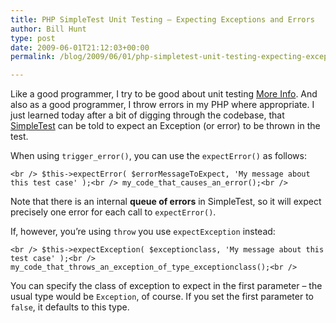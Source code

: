 ```yaml
---
title: PHP SimpleTest Unit Testing – Expecting Exceptions and Errors
author: Bill Hunt
type: post
date: 2009-06-01T21:12:03+00:00
permalink: /blog/2009/06/01/php-simpletest-unit-testing-expecting-exceptions-and-errors/

---
```

Like a good programmer, I try to be good about unit testing [More Info][1]. And also as a good programmer, I throw errors in my PHP where appropriate. I just learned today after a bit of digging through the codebase, that [SimpleTest][2] can be told to expect an Exception (or error) to be thrown in the test. <!--more-->

When using `trigger_error()`, you can use the `expectError()` as follows:

`<br />
	$this->expectError( $errorMessageToExpect, 'My message about this test case' );<br />
	my_code_that_causes_an_error();<br />
`

Note that there is an internal **queue of errors** in SimpleTest, so it will expect precisely one error for each call to `expectError()`.

If, however, you&#8217;re using `throw` you use `expectException` instead:

`<br />
	$this->expectException( $exceptionclass, 'My message about this test case' );<br />
	my_code_that_throws_an_exception_of_type_exceptionclass();<br />
`

You can specify the class of exception to expect in the first parameter &#8211; the usual type would be `Exception`, of course. If you set the first parameter to `false`, it defaults to this type.

 [1]: http://biturlz.com/895fqf8
 [2]: http://www.lastcraft.com/simple_test.php "SimpleTest from lastcraft"